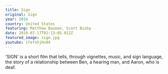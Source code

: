 ```yaml
---
title: Sign
original: Sign
year: 2016
country: United States
featuring: Matthew Bauman, Scott Bixby
date: 2019-07-17T02:13:05.012Z
featured_image: sign.jpg
youtube: iYefshjHv04
---
```

'SIGN' is a short film that tells, through vignettes, music, and sign language, the story of a relationship between Ben, a hearing man, and Aaron, who is deaf.

